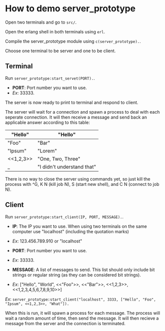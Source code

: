 # How to demo server_prototype

Open two terminals and go to `src/`.

Open the erlang shell in both terminals using `erl`.

Compile the server_prototype module using `c(server_prototype).`.

Choose one terminal to be server and one to be client.

## Terminal

Run `server_prototype:start_servet(PORT).`.

* **PORT**: Port number you want to use. 
* *Ex*: 33333.

The server is now ready to print to terminal and respond to client. 

The server will wait for a connection and spawn a process to deal with each seperate connection. It will then receive a message and send back an applicable answer according to this table:
	
| "Hello"   | "Hello"                    |
|-----------|----------------------------|
| "Foo"     | "Bar"                      |
| "Ipsum"   | "Lorem"                    |
| <<1,2,3>> | "One, Two, Three"          |
| _         | "I didn't understand that" |

There is no way to close the server using commands yet, so just kill the process with ^G, K N (kill job N), S (start new shell), and C N (connect to job N). 

## Client

Run `server_prototype:start_client(IP, PORT, MESSAGE).`.

* **IP**: The IP you want to use. When using two terminals on the same computer use "localhost" (including the quotation marks)
* *Ex*: 123.456.789.910 or "localhost"

* **PORT**: Port number you want to use. 
* *Ex*: 33333.

* **MESSAGE**: A list of messages to send. This list should only include bit strings or regular string (as they can be considered bit strings).
* *Ex*: ["Hello", "World", <<"Foo">>, <<"Bar">>, <<1,2,3>>, <<1,2,3,4,5,6,7,8,9,10>>]

*Ex*: `server_prototype:start_client("localhost", 3333, ["Hello", "Foo", "Ipsum", <<1,2,3>>, "What"]).`

When this is run, it will spawn a process for each message. The process will wait a random amount of time, then send the message. It will then recieve a message from the server and the connection is terminated. 